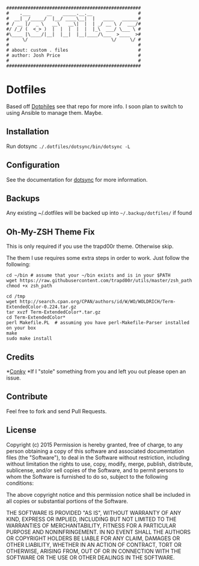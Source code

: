 ```
##################################################
#    .___      __    _____.__.__                 #
#  __| _/_____/  |__/ ____\__|  |   ____   ______#
# / __ |/  _ \   __\   __\|  |  | _/ __ \ /  ___/#
#/ /_/ (  <_> )  |  |  |  |  |  |_\  ___/ \___ \ #
#\____ |\____/|__|  |__|  |__|____/\___  >____  >#
#     \/                               \/     \/ #
#                                                #
# about: custom . files                          #
# author: Josh Price                             #
#                                                #
##################################################
```

Dotfiles 
========
Based off [Dotphiles][1] see that repo for more info. I soon plan to switch to using Ansible to manage them. Maybe.

Installation
------------
Run dotsync `./.dotfiles/dotsync/bin/dotsync -L`

Configuration
-------------

See the documentation for [dotsync][2] for more information.

Backups
-------------
Any existing ~/.dotfiles will be backed up into `~/.backup/dotfiles/` if found


Oh-My-ZSH Theme Fix
-------------
This is only required if you use the trapd00r theme. Otherwise skip.

The them I use requires some extra steps in order to work. Just follow the following:


```
cd ~/bin # assume that your ~/bin exists and is in your $PATH
wget https://raw.githubusercontent.com/trapd00r/utils/master/zsh_path
chmod +x zsh_path

cd /tmp
wget http://search.cpan.org/CPAN/authors/id/W/WO/WOLDRICH/Term-ExtendedColor-0.224.tar.gz
tar xvzf Term-ExtendedColor*.tar.gz
cd Term-ExtendedColor*
perl Makefile.PL  # assuming you have perl-Makefile-Parser installed on your box
make
sudo make install
```



Credits
-------------

*[Conky](https://github.com/alexbel/conky)
*If I "stole" something from you and left you out please open an issue.

Contribute
------------
Feel free to fork and send Pull Requests.

License
-------

Copyright (c) 2015
Permission is hereby granted, free of charge, to any person obtaining
a copy of this software and associated documentation files (the
"Software"), to deal in the Software without restriction, including
without limitation the rights to use, copy, modify, merge, publish,
distribute, sublicense, and/or sell copies of the Software, and to
permit persons to whom the Software is furnished to do so, subject to
the following conditions:

The above copyright notice and this permission notice shall be
included in all copies or substantial portions of the Software.

THE SOFTWARE IS PROVIDED "AS IS", WITHOUT WARRANTY OF ANY KIND,
EXPRESS OR IMPLIED, INCLUDING BUT NOT LIMITED TO THE WARRANTIES OF
MERCHANTABILITY, FITNESS FOR A PARTICULAR PURPOSE AND
NONINFRINGEMENT. IN NO EVENT SHALL THE AUTHORS OR COPYRIGHT HOLDERS BE
LIABLE FOR ANY CLAIM, DAMAGES OR OTHER LIABILITY, WHETHER IN AN ACTION
OF CONTRACT, TORT OR OTHERWISE, ARISING FROM, OUT OF OR IN CONNECTION
WITH THE SOFTWARE OR THE USE OR OTHER DEALINGS IN THE SOFTWARE.

[1]: https://github.com/dotphiles/dotphiles
[2]: https://github.com/dotphiles/dotsync
